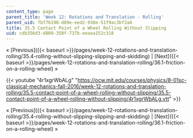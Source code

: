 ```yaml
---
content_type: page
parent_title: 'Week 12: Rotations and Translation - Rolling'
parent_uid: fbf76190-d89e-eed2-930e-51f9ac3bf2a6
title: 35.5 Contact Point of a Wheel Rolling Without Slipping
uid: cdb356d3-d809-350f-737b-eeaaa152c318
---
```


« [Previous]({{< baseurl >}}/pages/week-12-rotations-and-translation-rolling/35.4-rolling-without-slipping-slipping-and-skidding) | [Next]({{< baseurl >}}/pages/week-12-rotations-and-translation-rolling/36.1-friction-on-a-rolling-wheel) »

{{< youtube "4r1xgrWbALg" "https://ocw.mit.edu/courses/physics/8-01sc-classical-mechanics-fall-2016/week-12-rotations-and-translation-rolling/35.5-contact-point-of-a-wheel-rolling-without-slipping/35.5-contact-point-of-a-wheel-rolling-without-slipping/4r1xgrWbALg.vtt" >}}

« [Previous]({{< baseurl >}}/pages/week-12-rotations-and-translation-rolling/35.4-rolling-without-slipping-slipping-and-skidding) | [Next]({{< baseurl >}}/pages/week-12-rotations-and-translation-rolling/36.1-friction-on-a-rolling-wheel) »
